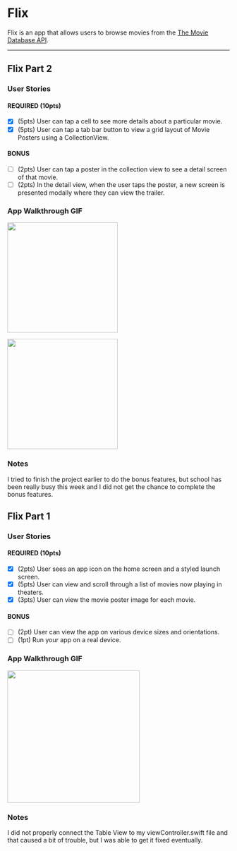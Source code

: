 # Flix

Flix is an app that allows users to browse movies from the [The Movie Database API](http://docs.themoviedb.apiary.io/#).

---

## Flix Part 2

### User Stories

#### REQUIRED (10pts)
- [X] (5pts) User can tap a cell to see more details about a particular movie.
- [X] (5pts) User can tap a tab bar button to view a grid layout of Movie Posters using a CollectionView.

#### BONUS
- [ ] (2pts) User can tap a poster in the collection view to see a detail screen of that movie.
- [ ] (2pts) In the detail view, when the user taps the poster, a new screen is presented modally where they can view the trailer.

### App Walkthrough GIF

<img src="Screen Recording 2021-09-24 at 10.08.39 PM.gif" width=250><br>

<img src="Screen Recording 2021-09-24 at 10.09.35 PM.gif" width=250><br>

### Notes
I tried to finish the project earlier to do the bonus features, but school has been really busy this week and I did not get the chance to complete the bonus features. 

## Flix Part 1

### User Stories

#### REQUIRED (10pts)
- [X] (2pts) User sees an app icon on the home screen and a styled launch screen.
- [X] (5pts) User can view and scroll through a list of movies now playing in theaters.
- [X] (3pts) User can view the movie poster image for each movie.

#### BONUS
- [ ] (2pt) User can view the app on various device sizes and orientations.
- [ ] (1pt) Run your app on a real device.

### App Walkthrough GIF

<img src="./Screen Recording 2021-09-17 at 6.56.33 PM.gif" width=300 ><br>

### Notes
I did not properly connect the Table View to my viewController.swift file and that caused a bit of trouble, but I was able to get it fixed eventually.
